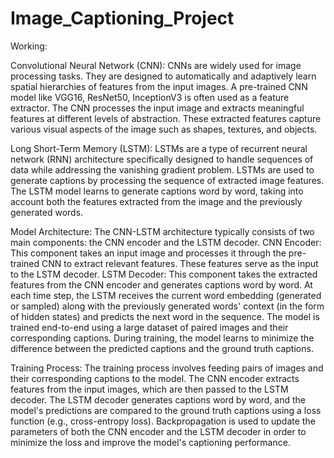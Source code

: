 # Image_Captioning_Project

Working:

Convolutional Neural Network (CNN):
CNNs are widely used for image processing tasks. They are designed to automatically and adaptively learn spatial hierarchies of features from the input images.
A pre-trained CNN model like VGG16, ResNet50, InceptionV3 is often used as a feature extractor. The CNN processes the input image and extracts meaningful features at different levels of abstraction.
These extracted features capture various visual aspects of the image such as shapes, textures, and objects.

Long Short-Term Memory (LSTM):
LSTMs are a type of recurrent neural network (RNN) architecture specifically designed to handle sequences of data while addressing the vanishing gradient problem.
LSTMs are used to generate captions by processing the sequence of extracted image features.
The LSTM model learns to generate captions word by word, taking into account both the features extracted from the image and the previously generated words.

Model Architecture:
The CNN-LSTM architecture typically consists of two main components: the CNN encoder and the LSTM decoder.
CNN Encoder: This component takes an input image and processes it through the pre-trained CNN to extract relevant features. These features serve as the input to the LSTM decoder.
LSTM Decoder: This component takes the extracted features from the CNN encoder and generates captions word by word. At each time step, the LSTM receives the current word embedding (generated or sampled) along with the previously generated words' context (in the form of hidden states) and predicts the next word in the sequence.
The model is trained end-to-end using a large dataset of paired images and their corresponding captions. During training, the model learns to minimize the difference between the predicted captions and the ground truth captions.

Training Process:
The training process involves feeding pairs of images and their corresponding captions to the model.
The CNN encoder extracts features from the input images, which are then passed to the LSTM decoder.
The LSTM decoder generates captions word by word, and the model's predictions are compared to the ground truth captions using a loss function (e.g., cross-entropy loss).
Backpropagation is used to update the parameters of both the CNN encoder and the LSTM decoder in order to minimize the loss and improve the model's captioning performance.
